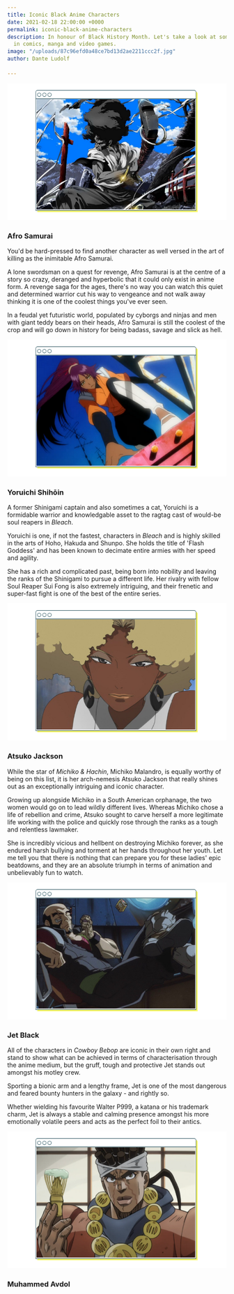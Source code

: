 ```yaml
---
title: Iconic Black Anime Characters
date: 2021-02-18 22:00:00 +0000
permalink: iconic-black-anime-characters
description: In honour of Black History Month. Let's take a look at some black excellence
  in comics, manga and video games.
image: "/uploads/87c96efd0a48ce7bd13d2ae2211ccc2f.jpg"
author: Dante Ludolf

---
```

![](/uploads/anime-3.png)

### Afro Samurai 

You'd be hard-pressed to find another character as well versed in the art of killing as the inimitable Afro Samurai. 

A lone swordsman on a quest for revenge, Afro Samurai is at the centre of a story so crazy, deranged and hyperbolic that it could only exist in anime form. A revenge saga for the ages, there's no way you can watch this quiet and determined warrior cut his way to vengeance and not walk away thinking it is one of the coolest things you've ever seen.

In a feudal yet futuristic world, populated by cyborgs and ninjas and men with giant teddy bears on their heads, Afro Samurai is still the coolest of the crop and will go down in history for being badass, savage and slick as hell.

![](/uploads/anime-4.png)

### Yoruichi Shihōin

A former Shinigami captain and also sometimes a cat, Yoruichi is a formidable warrior and knowledgable asset to the ragtag cast of would-be soul reapers in _Bleach_.

Yoruichi is one, if not the fastest, characters in _Bleach_ and is highly skilled in the arts of Hoho, Hakuda and Shunpo. She holds the title of 'Flash Goddess' and has been known to decimate entire armies with her speed and agility. 

She has a rich and complicated past, being born into nobility and leaving the ranks of the Shinigami to pursue a different life. Her rivalry with fellow Soul Reaper Sui Fong is also extremely intriguing, and their frenetic and super-fast fight is one of the best of the entire series.

![](/uploads/anime-1.png)

### Atsuko Jackson

While the star of _Michiko & Hachin_, Michiko Malandro, is equally worthy of being on this list, it is her arch-nemesis Atsuko Jackson that really shines out as an exceptionally intriguing and iconic character. 

Growing up alongside Michiko in a South American orphanage, the two women would go on to lead wildly different lives. Whereas Michiko chose a life of rebellion and crime, Atsuko sought to carve herself a more legitimate life working with the police and quickly rose through the ranks as a tough and relentless lawmaker. 

She is incredibly vicious and hellbent on destroying Michiko forever, as she endured harsh bullying and torment at her hands throughout her youth. Let me tell you that there is nothing that can prepare you for these ladies' epic beatdowns, and they are an absolute triumph in terms of animation and unbelievably fun to watch. 

![](/uploads/12-2.png)

### Jet Black 

All of the characters in _Cowboy Bebop_ are iconic in their own right and stand to show what can be achieved in terms of characterisation through the anime medium, but the gruff, tough and protective Jet stands out amongst his motley crew.

Sporting a bionic arm and a lengthy frame, Jet is one of the most dangerous and feared bounty hunters in the galaxy - and rightly so. 

Whether wielding his favourite Walter P999, a katana or his trademark charm, Jet is always a stable and calming presence amongst his more emotionally volatile peers and acts as the perfect foil to their antics. 

![](/uploads/anime-6.png)

### Muhammed Avdol